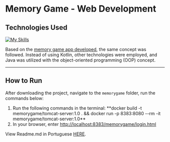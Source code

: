 # Memory Game - Web Development

## Technologies Used
[![My Skills](https://skillicons.dev/icons?i=js,html,css,java,docker)](https://skillicons.dev)

Based on the [memory game app developed](https://github.com/eumanito/jogo-memoria-andoid-kotlin), the same concept was followed. Instead of using Kotlin, other technologies were employed, and Java was utilized with the object-oriented programming (OOP) concept.

---

## How to Run
After downloading the project, navigate to the `memorygame` folder, run the commands below: 

<ol>
  <li>Run the following commands in the terminal: **docker build -t memorygame/tomcat-server:1.0 . && docker run -p 8383:8080 --rm -it memorygame/tomcat-server:1.0**</li>
  <li>In your browser, enter <a href="http://localhost:8383/memorygame/login.html">http://localhost:8383/memorygame/login.html</a></li>
</ol>


View Readme.md in Portuguese [HERE](portuguese-readme.md).